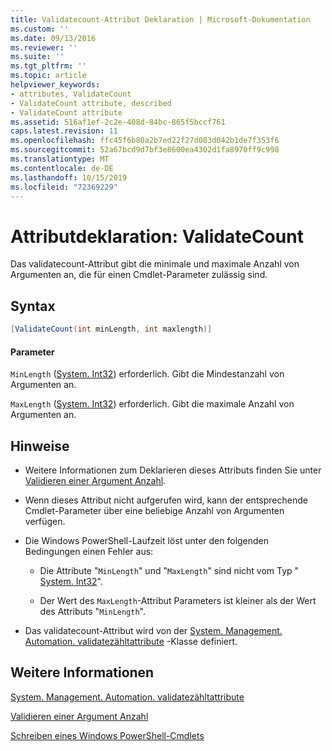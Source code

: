 ```yaml
---
title: Validatecount-Attribut Deklaration | Microsoft-Dokumentation
ms.custom: ''
ms.date: 09/13/2016
ms.reviewer: ''
ms.suite: ''
ms.tgt_pltfrm: ''
ms.topic: article
helpviewer_keywords:
- attributes, ValidateCount
- ValidateCount attribute, described
- ValidateCount attribute
ms.assetid: 516af1ef-2c2e-408d-84bc-865f5bccf761
caps.latest.revision: 11
ms.openlocfilehash: ffc45f6b80a2b7ed22f27d083d042b1de7f353f6
ms.sourcegitcommit: 52a67bcd9d7bf3e8600ea4302d1fa8970ff9c998
ms.translationtype: MT
ms.contentlocale: de-DE
ms.lasthandoff: 10/15/2019
ms.locfileid: "72369229"
---
```

# <a name="validatecount-attribute-declaration"></a>Attributdeklaration: ValidateCount

Das validatecount-Attribut gibt die minimale und maximale Anzahl von Argumenten an, die für einen Cmdlet-Parameter zulässig sind.

## <a name="syntax"></a>Syntax

```csharp
[ValidateCount(int minLength, int maxlength)]
```

#### <a name="parameters"></a>Parameter

`MinLength` ([System. Int32][]) erforderlich. Gibt die Mindestanzahl von Argumenten an.

`MaxLength` ([System. Int32][]) erforderlich. Gibt die maximale Anzahl von Argumenten an.

## <a name="remarks"></a>Hinweise

- Weitere Informationen zum Deklarieren dieses Attributs finden Sie unter [Validieren einer Argument Anzahl][].

- Wenn dieses Attribut nicht aufgerufen wird, kann der entsprechende Cmdlet-Parameter über eine beliebige Anzahl von Argumenten verfügen.

- Die Windows PowerShell-Laufzeit löst unter den folgenden Bedingungen einen Fehler aus:

    - Die Attribute "`MinLength`" und "`MaxLength`" sind nicht vom Typ " [System. Int32][]".

    - Der Wert des `MaxLength`-Attribut Parameters ist kleiner als der Wert des Attributs "`MinLength`".

- Das validatecount-Attribut wird von der [System. Management. Automation. validatezähltattribute][] -Klasse definiert.

## <a name="see-also"></a>Weitere Informationen

[System. Management. Automation. validatezähltattribute][]

[Validieren einer Argument Anzahl][]

[Schreiben eines Windows PowerShell-Cmdlets][]

[Validieren einer Argument Anzahl]: how-to-validate-an-argument-count.md
[Schreiben eines Windows PowerShell-Cmdlets]: writing-a-windows-powershell-cmdlet.md

[System. Int32]: /dotnet/api/System.Int32
[System. Management. Automation. validatezähltattribute]: /dotnet/api/System.Management.Automation.ValidateCountAttribute
